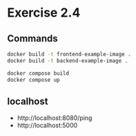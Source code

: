 # Exercise 2.4

## Commands
```bash
docker build -t frontend-example-image .
docker build -t backend-example-image .

docker compose build
docker compose up
```

## localhost

- http://localhost:8080/ping
- http://localhost:5000
